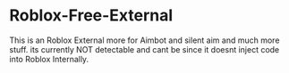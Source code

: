 # Roblox-Free-External
This is an Roblox External more for Aimbot and silent aim and much more stuff. its currently NOT detectable and cant be since it doesnt inject code into Roblox Internally.

